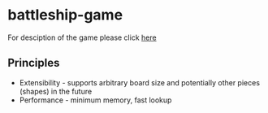 # battleship-game
For desciption of the game please click [here](https://en.wikipedia.org/wiki/Battleship_(game))

## Principles
* Extensibility - supports arbitrary board size and potentially other pieces (shapes) in the future
* Performance - minimum memory, fast lookup
